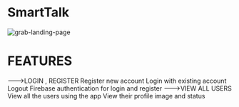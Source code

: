 # SmartTalk
![grab-landing-page](https://media.giphy.com/media/XfaO0cE7JEfynXWcCJ/giphy.gif)

# FEATURES
--->LOGIN , REGISTER
Register new account
Login with existing account
Logout
Firebase authentication for login and register
  --->VIEW ALL USERS
View all the users using the app
View their profile image and status

